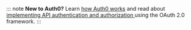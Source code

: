 ::: note
**New to Auth0?** Learn [how Auth0 works](/overview) and read about [implementing API authentication and authorization ](/api-auth) using the OAuth 2.0 framework.
:::
